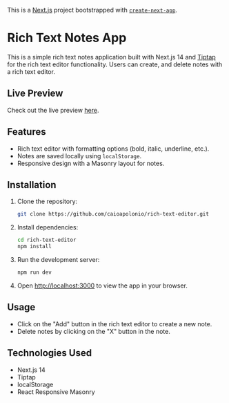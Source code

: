 This is a [Next.js](https://nextjs.org/) project bootstrapped with [`create-next-app`](https://github.com/vercel/next.js/tree/canary/packages/create-next-app).

# Rich Text Notes App

This is a simple rich text notes application built with Next.js 14 and [Tiptap](https://www.tiptap.dev/) for the rich text editor functionality. Users can create, and delete notes with a rich text editor.

## Live Preview

Check out the live preview [here](https://rich-text-editor-ten-topaz.vercel.app/).

## Features

- Rich text editor with formatting options (bold, italic, underline, etc.).
- Notes are saved locally using `localStorage`.
- Responsive design with a Masonry layout for notes.

## Installation

1. Clone the repository:

   ```sh
   git clone https://github.com/caioapolonio/rich-text-editor.git
   ```

2. Install dependencies:

   ```sh
   cd rich-text-editor
   npm install
   ```

3. Run the development server:

   ```sh
   npm run dev
   ```

4. Open [http://localhost:3000](http://localhost:3000) to view the app in your browser.

## Usage

- Click on the "Add" button in the rich text editor to create a new note.
- Delete notes by clicking on the "X" button in the note.

## Technologies Used

- Next.js 14
- Tiptap
- localStorage
- React Responsive Masonry
